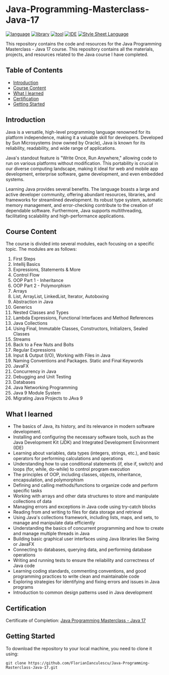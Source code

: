 # Java-Programming-Masterclass-Java-17

[![language](https://img.shields.io/badge/language-Java%2017-blue?labelColor=gray&style=flat&link=https://www.java.com/en/)](https://www.java.com/en/)
[![library](https://img.shields.io/badge/library-JavaFX-green?labelColor=gray&style=flat&link=https://openjfx.io/)](https://openjfx.io/)
[![tool](https://img.shields.io/badge/tool-Scene%20Builder-orange?labelColor=gray&style=flat&link=https://gluonhq.com/products/scene-builder/)](https://gluonhq.com/products/scene-builder/)
[![IDE](https://img.shields.io/badge/IDE-IntelliJ%20IDEA-purple?labelColor=gray&style=flat&link=https://www.jetbrains.com/idea/)](https://www.jetbrains.com/idea/)
[![Style Sheet Language](https://img.shields.io/badge/Style%20Sheet%20Language-CSS-blue?labelColor=gray&style=flat&link=https://developer.mozilla.org/en-US/docs/Web/CSS)](https://developer.mozilla.org/en-US/docs/Web/CSS)

This repository contains the code and resources for the Java Programming Masterclass - Java 17 course. This repository contains all the materials, projects, and resources related to the Java course I have completed.

## Table of Contents

- [Introduction](#introduction)
- [Course Content](#course-content)
- [What I learned](#what-i-learned)
- [Certification](#certification)
- [Getting Started](#getting-started)
  
## Introduction

Java is a versatile, high-level programming language renowned for its platform independence, making it a valuable skill for developers. Developed by Sun Microsystems (now owned by Oracle), Java is known for its reliability, readability, and wide range of applications.

Java's standout feature is "Write Once, Run Anywhere," allowing code to run on various platforms without modification. This portability is crucial in our diverse computing landscape, making it ideal for web and mobile app development, enterprise software, game development, and even embedded systems.

Learning Java provides several benefits. The language boasts a large and active developer community, offering abundant resources, libraries, and frameworks for streamlined development. Its robust type system, automatic memory management, and error-checking contribute to the creation of dependable software. Furthermore, Java supports multithreading, facilitating scalability and high-performance applications.

## Course Content

The course is divided into several modules, each focusing on a specific topic. The modules are as follows:

1. First Steps
2. Intellij Basics
3. Expressions, Statements & More
4. Control Flow
5. OOP Part 1 - Inheritance
6. OOP Part 2 - Polymorphism
7. Arrays
8. List, ArrayList, LinkedList, Iterator, Autoboxing
9. Abstraction in Java
10. Generics
11. Nested Classes and Types
12. Lambda Expressions, Functional Interfaces and Method References
13. Java Collections
14. Using Final, Immutable Classes, Constructors, Initializers, Sealed Classes
15. Streams
16. Back to a Few Nuts and Bolts
17. Regular Expressions
18. Input & Output (I/O), Working with Files in Java
19. Naming Conventions and Packages. Static and Final Keywords
20. JavaFX
21. Concurrency in Java
22. Debugging and Unit Testing
23. Databases
24. Java Networking Programming
25. Java 9 Module System
26. Migrating Java Projects to JAva 9

## What I learned

- The basics of Java, its history, and its relevance in modern software development.
- Installing and configuring the necessary software tools, such as the Java Development Kit (JDK) and Integrated Development Environment (IDE)
- Learning about variables, data types (integers, strings, etc.), and basic operators for performing calculations and operations
- Understanding how to use conditional statements (if, else if, switch) and loops (for, while, do-while) to control program execution
- The principles of OOP, including classes, objects, inheritance, encapsulation, and polymorphism
- Defining and calling methods/functions to organize code and perform specific tasks
- Working with arrays and other data structures to store and manipulate collections of data
- Managing errors and exceptions in Java code using try-catch blocks
- Reading from and writing to files for data storage and retrieval
- Using Java's collections framework, including lists, maps, and sets, to manage and manipulate data efficiently
- Understanding the basics of concurrent programming and how to create and manage multiple threads in Java
- Building basic graphical user interfaces using Java libraries like Swing or JavaFX
- Connecting to databases, querying data, and performing database operations
- Writing and running tests to ensure the reliability and correctness of Java code
- Learning coding standards, commenting conventions, and good programming practices to write clean and maintainable code
- Exploring strategies for identifying and fixing errors and issues in Java programs
- Introduction to common design patterns used in Java development

## Certification

Certificate of Completion: [Java Programming Masterclass - Java 17](https://www.udemy.com/certificate/UC-7a3c54d1-7d51-45f9-81f1-27fb01453d3b/)

## Getting Started

To download the repository to your local machine, you need to clone it using:

```
git clone https://github.com/FlorianIanculescu/Java-Programming-Masterclass-Java-17.git
```
